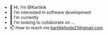 - 👋 Hi, I’m @Kartiklk
- 👀 I’m interested in software development
- 🌱 I’m currently 
- 💞️ I’m looking to collaborate on ...
- 📫 How to reach me kartikkhode21@gmail.com

<!---
Kartiklk/Kartiklk is a ✨ special ✨ repository because its `README.md` (this file) appears on your GitHub profile.
You can click the Preview link to take a look at your changes.
--->
